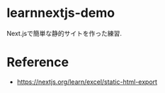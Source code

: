 # learnnextjs-demo
Next.jsで簡単な静的サイトを作った練習.

# Reference
- https://nextjs.org/learn/excel/static-html-export
